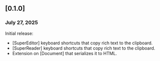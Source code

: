 ## [0.1.0]
### July 27, 2025
Initial release:
 * [SuperEditor] keyboard shortcuts that copy rich text to the clipboard.
 * [SuperReader] keyboard shortcuts that copy rich text to the clipboard.
 * Extension on [Document] that serializes it to HTML.
